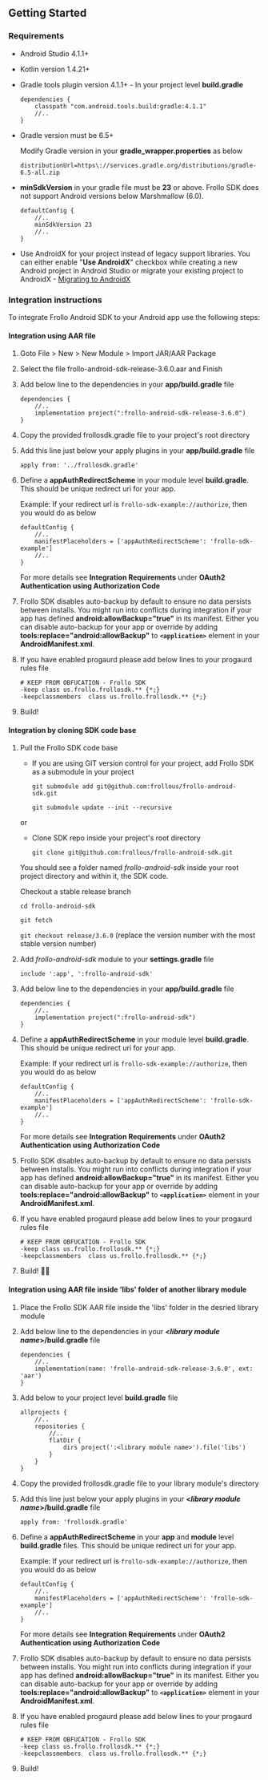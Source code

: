 ## Getting Started

### Requirements

- Android Studio 4.1.1+
- Kotlin version 1.4.21+
- Gradle tools plugin version 4.1.1+ - In your project level **build.gradle**
    ```
    dependencies {
        classpath "com.android.tools.build:gradle:4.1.1"
        //..
    }
    ```
- Gradle version must be 6.5+

    Modify Gradle version in your **gradle_wrapper.properties** as below

    ```
    distributionUrl=https\://services.gradle.org/distributions/gradle-6.5-all.zip
    ```
    
- **minSdkVersion** in your gradle file must be **23** or above. Frollo SDK does not support Android versions below Marshmallow (6.0).
    ```
    defaultConfig {
        //..
        minSdkVersion 23
        //..
    }
    ```

- Use AndroidX for your project instead of legacy support libraries. You can either enable "**Use AndroidX**" checkbox while creating a new Android project in Android Studio or migrate your existing project to AndroidX - [Migrating to AndroidX](https://developer.android.com/jetpack/androidx/migrate)

### Integration instructions

To integrate Frollo Android SDK to your Android app use the following steps:

#### Integration using AAR file

1. Goto File > New > New Module > Import JAR/AAR Package
2. Select the file frollo-android-sdk-release-3.6.0.aar and Finish
3. Add below line to the dependencies in your **app/build.gradle** file
    ```
    dependencies {
        //..
        implementation project(":frollo-android-sdk-release-3.6.0")
    }
    ```
4. Copy the provided frollosdk.gradle file to your project's root directory
5. Add this line just below your apply plugins in your **app/build.gradle** file
    ```
    apply from: '../frollosdk.gradle'
    ```
6. Define a **appAuthRedirectScheme** in your module level **build.gradle**. This should be unique redirect uri for your app.

   Example: If your redirect url is `frollo-sdk-example://authorize`, then you would do as below
   ```
   defaultConfig {
       //..
       manifestPlaceholders = ['appAuthRedirectScheme': 'frollo-sdk-example']
       //..
   }
   ```
   For more details see **Integration Requirements** under **OAuth2 Authentication using Authorization Code**
7. Frollo SDK disables auto-backup by default to ensure no data persists between installs. You might run into conflicts during integration if your app has defined **android:allowBackup="true"** in its manifest. Either you can disable auto-backup for your app or override by adding **tools:replace="android:allowBackup"** to **`<application>`** element in your **AndroidManifest.xml**.
8. If you have enabled progaurd please add below lines to your progaurd rules file
   ```
   # KEEP FROM OBFUCATION - Frollo SDK
   -keep class us.frollo.frollosdk.** {*;}
   -keepclassmembers  class us.frollo.frollosdk.** {*;}
   ```
9. Build!

#### Integration by cloning SDK code base

1. Pull the Frollo SDK code base    

      - If you are using GIT version control for your project, add Frollo SDK as a submodule in your project    

        `git submodule add git@github.com:frollous/frollo-android-sdk.git`
    
        `git submodule update --init --recursive`    

      or

      - Clone SDK repo inside your project's root directory    

        `git clone git@github.com:frollous/frollo-android-sdk.git`

    You should see a folder named _frollo-android-sdk_ inside your root project directory and within it, the SDK code.
    
    Checkout a stable release branch
    
      `cd frollo-android-sdk`    
    
      `git fetch`    
            
      `git checkout release/3.6.0` (replace the version number with the most stable version number)

2. Add _frollo-android-sdk_ module to your **settings.gradle** file

    `include ':app', ':frollo-android-sdk'`

3. Add below line to the dependencies in your **app/build.gradle** file    
    ```
    dependencies {
        //..
        implementation project(":frollo-android-sdk")
    }
    ```
4. Define a **appAuthRedirectScheme** in your module level **build.gradle**. This should be unique redirect uri for your app.

   Example: If your redirect url is `frollo-sdk-example://authorize`, then you would do as below

   ```
   defaultConfig {
       //..
       manifestPlaceholders = ['appAuthRedirectScheme': 'frollo-sdk-example']
       //..
   }
   ```
   For more details see **Integration Requirements** under **OAuth2 Authentication using Authorization Code**
5. Frollo SDK disables auto-backup by default to ensure no data persists between installs. You might run into conflicts during integration if your app has defined **android:allowBackup="true"** in its manifest. Either you can disable auto-backup for your app or override by adding **tools:replace="android:allowBackup"** to **`<application>`** element in your **AndroidManifest.xml**.
6. If you have enabled progaurd please add below lines to your progaurd rules file
   ```
   # KEEP FROM OBFUCATION - Frollo SDK
   -keep class us.frollo.frollosdk.** {*;}
   -keepclassmembers  class us.frollo.frollosdk.** {*;}
   ```
7. Build! 👷‍♂️

#### Integration using AAR file inside 'libs' folder of another library module

1. Place the Frollo SDK AAR file inside the 'libs' folder in the desried library module
2. Add below line to the dependencies in your **<_library module name_>/build.gradle** file
    ```
    dependencies {
        //..
        implementation(name: 'frollo-android-sdk-release-3.6.0', ext: 'aar')
    }
    ```
3. Add below to your project level **build.gradle** file
    ```
    allprojects {
        //..
        repositories {
            //..
            flatDir {
                dirs project(':<library module name>').file('libs')
            }
        }
    }
    ```
4. Copy the provided frollosdk.gradle file to your library module's directory
5. Add this line just below your apply plugins in your **<_library module name_>/build.gradle** file
    ```
    apply from: 'frollosdk.gradle'
    ```
6. Define a **appAuthRedirectScheme** in your **app** and **module** level **build.gradle** files. This should be unique redirect uri for your app.

   Example: If your redirect url is `frollo-sdk-example://authorize`, then you would do as below
   ```
   defaultConfig {
       //..
       manifestPlaceholders = ['appAuthRedirectScheme': 'frollo-sdk-example']
       //..
   }
   ```
   For more details see **Integration Requirements** under **OAuth2 Authentication using Authorization Code**
7. Frollo SDK disables auto-backup by default to ensure no data persists between installs. You might run into conflicts during integration if your app has defined **android:allowBackup="true"** in its manifest. Either you can disable auto-backup for your app or override by adding **tools:replace="android:allowBackup"** to **`<application>`** element in your **AndroidManifest.xml**.
8. If you have enabled progaurd please add below lines to your progaurd rules file
   ```
   # KEEP FROM OBFUCATION - Frollo SDK
   -keep class us.frollo.frollosdk.** {*;}
   -keepclassmembers  class us.frollo.frollosdk.** {*;}
   ```
9. Build!